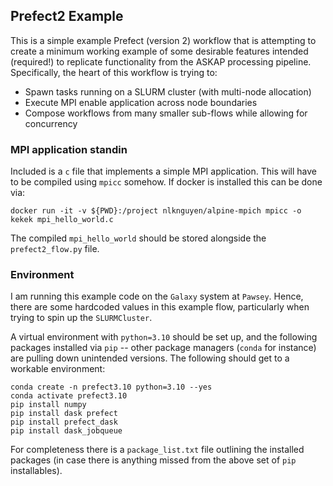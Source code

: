## Prefect2 Example

This is a simple example Prefect (version 2) workflow that is attempting to create a minimum working example of some desirable features intended (required!) to replicate functionality from the ASKAP processing pipeline. Specifically, the heart of this workflow is trying to:
- Spawn tasks running on a SLURM cluster (with multi-node allocation)
- Execute MPI enable application across node boundaries
- Compose workflows from many smaller sub-flows while allowing for concurrency

### MPI application standin

Included is a `c` file that implements a simple MPI application. This will have to be compiled using `mpicc` somehow. If docker is installed this can be done via: 

`docker run -it -v ${PWD}:/project nlknguyen/alpine-mpich mpicc -o kekek mpi_hello_world.c`

The compiled `mpi_hello_world` should be stored alongside the `prefect2_flow.py` file. 

### Environment

I am running this example code on the `Galaxy` system at `Pawsey`. Hence, there are some hardcoded values in this example flow, particularly when trying to spin up the `SLURMCluster`. 

A virtual environment with `python=3.10` should be set up, and the following packages installed via `pip` -- other package managers (`conda` for instance) are pulling down unintended versions. The following should get to a workable environment:

```
conda create -n prefect3.10 python=3.10 --yes
conda activate prefect3.10
pip install numpy
pip install dask prefect
pip install prefect_dask
pip install dask_jobqueue
```

For completeness there is a `package_list.txt` file outlining the installed packages (in case there is anything missed from the above set of `pip` installables). 

